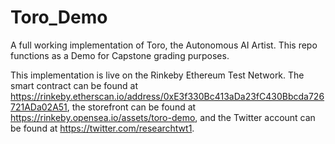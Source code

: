# Toro_Demo
A full working implementation of Toro, the Autonomous AI Artist. This repo functions as a Demo for Capstone grading purposes.

This implementation is live on the Rinkeby Ethereum Test Network. The smart contract can be found at https://rinkeby.etherscan.io/address/0xE3f330Bc413aDa23fC430Bbcda726721ADa02A51, the storefront can be found at https://rinkeby.opensea.io/assets/toro-demo, and the Twitter account can be found at https://twitter.com/researchtwt1.
